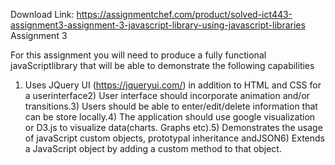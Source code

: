 Download Link: https://assignmentchef.com/product/solved-ict443-assignment3-assignment-3-javascript-library-using-javascript-libraries
<br>
Assignment 3

For this assignment you will need to produce a fully functional javaScriptlibrary that will be able to demonstrate the following capabilities

1) Uses JQuery UI (https://jqueryui.com/) in addition to HTML and CSS for a userinterface2) User interface should incorporate animation and/or transitions.3) Users should be able to enter/edit/delete information that can be store locally.4) The application should use google visualization or D3.js to visualize data(charts. Graphs etc).5) Demonstrates the usage of javaScript custom objects, prototypal inheritance andJSON6) Extends a JavaScript object by adding a custom method to that object.